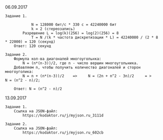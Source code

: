 06.09.2017

	Задание 1.
	
				N = 128000 бит/с * 330 с = 42240000 бит
				k = 2 (стереозапись)
			Разрешение L = log(k)(256) = log(2)(256) = 8
				T = N /(k * частота дискретизации * L) = 42240000 / (2 * 8 * 22000) = 120 (секунд)
		Ответ: 120 секунд

	Задание 2.
		Формула кол-ва диагоналей многоугольнка:
			N = (n*(n-3))/2, где n - число вершин многоугольника.
		Добавляем n, чтобы получить количество диагоналей и сторон многоуголика:		
			N = n + (n*(n-3))/2    =>     N = (2n + n^2 - 3n)/2     = >       N = (n^2 - n)/2;

		Ответ: N = (n^2 - n)/2


13.09.2017

	Задание 1.
		Ссылка на JSON-файл:
			https://kodaktor.ru/j/myjson.ru_3111d

	Задание 2.
		Ссылка на JSON-файл:
			https://kodaktor.ru/j/myjson.ru_602cb
